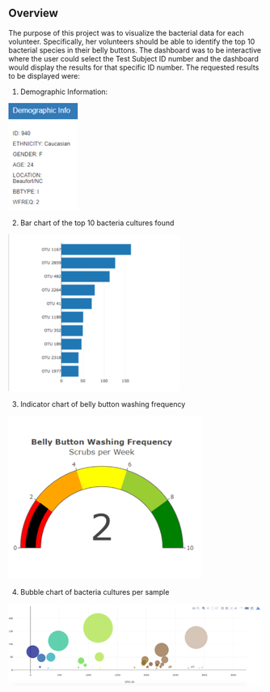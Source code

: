 ## Overview
The purpose of this project was to visualize the bacterial data for each volunteer. Specifically, her volunteers should be able to identify the top 10 bacterial species in their belly buttons. The dashboard was to be interactive where the user could select the Test Subject ID number and the dashboard would display the results for that specific ID number.  The requested results to be displayed were:

1. Demographic Information:

![Image1](https://github.com/Anuradha0/BellyButton/blob/main/Images/Demographic%20Info.png)

2. Bar chart of the top 10 bacteria cultures found

![Image2](https://github.com/Anuradha0/BellyButton/blob/main/Images/Bar%20Chart.png)

3. Indicator chart of belly button washing frequency

![Image3](https://github.com/Anuradha0/BellyButton/blob/main/Images/Guage%20Chart.png)

4. Bubble chart of bacteria cultures per sample

![Image4](https://github.com/Anuradha0/BellyButton/blob/main/Images/Bubble%20Chart.png)


